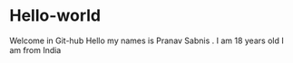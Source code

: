 # Hello-world
Welcome in Git-hub
Hello my names is Pranav Sabnis .
I am 18 years old
I am from India
